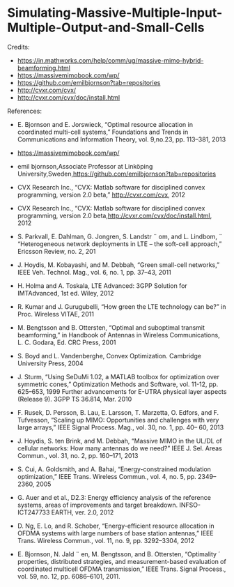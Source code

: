 # Simulating-Massive-Multiple-Input-Multiple-Output-and-Small-Cells











Credits:
- https://in.mathworks.com/help/comm/ug/massive-mimo-hybrid-beamforming.html
- https://massivemimobook.com/wp/
- https://github.com/emilbjornson?tab=repositories
- http://cvxr.com/cvx/
- http://cvxr.com/cvx/doc/install.html

References:

- E. Bjornson and E. Jorswieck, “Optimal resource allocation in coordinated multi-cell systems,” Foundations and Trends in Communications and Information Theory, vol. 9,no.23, pp. 113–381, 2013

- https://massivemimobook.com/wp/

- emil bjornson,Associate Professor at Linköping University,Sweden,https://github.com/emilbjornson?tab=repositories

- CVX Research Inc., “CVX: Matlab software for disciplined convex programming, version 2.0 beta,” http://cvxr.com/cvx, 2012

- CVX Research Inc., “CVX: Matlab software for disciplined convex programming, version 2.0 beta,http://cvxr.com/cvx/doc/install.html, 2012

- S. Parkvall, E. Dahlman, G. Jongren, S. Landstr ¨ om, and L. Lindbom, ¨ “Heterogeneous network deployments in LTE – the soft-cell approach,” Ericsson Review, no. 2, 201

- J. Hoydis, M. Kobayashi, and M. Debbah, “Green small-cell networks,” IEEE Veh. Technol. Mag., vol. 6, no. 1, pp. 37–43, 2011

- H. Holma and A. Toskala, LTE Advanced: 3GPP Solution for IMTAdvanced, 1st ed. Wiley, 2012

- R. Kumar and J. Gurugubelli, “How green the LTE technology can be?” in Proc. Wireless VITAE, 2011

- M. Bengtsson and B. Ottersten, “Optimal and suboptimal transmit beamforming,” in Handbook of Antennas in Wireless Communications, L. C. Godara, Ed. CRC Press, 2001

- S. Boyd and L. Vandenberghe, Convex Optimization. Cambridge University Press, 2004

- J. Sturm, “Using SeDuMi 1.02, a MATLAB toolbox for optimization over symmetric cones,” Optimization Methods and Software, vol. 11-12, pp. 625–653, 1999
 Further advancements for E-UTRA physical layer aspects (Release 9). 3GPP TS 36.814, Mar. 2010
 
- F. Rusek, D. Persson, B. Lau, E. Larsson, T. Marzetta, O. Edfors, and F. Tufvesson, “Scaling up MIMO: Opportunities and challenges with very large arrays,” IEEE Signal Process. Mag., vol. 30, no. 1, pp. 40– 60, 2013

- J. Hoydis, S. ten Brink, and M. Debbah, “Massive MIMO in the UL/DL of cellular networks: How many antennas do we need?” IEEE J. Sel. Areas Commun., vol. 31, no. 2, pp. 160–171, 2013

- S. Cui, A. Goldsmith, and A. Bahai, “Energy-constrained modulation optimization,” IEEE Trans. Wireless Commun., vol. 4, no. 5, pp. 2349– 2360, 2005

- G. Auer and et al., D2.3: Energy efficiency analysis of the reference systems, areas of improvements and target breakdown. INFSO-ICT247733 EARTH, ver. 2.0, 2012

- D. Ng, E. Lo, and R. Schober, “Energy-efficient resource allocation in OFDMA systems with large numbers of base station antennas,” IEEE Trans. Wireless Commun., vol. 11, no. 9, pp. 3292–3304, 2012

- E. Bjornson, N. Jald ¨ en, M. Bengtsson, and B. Ottersten, “Optimality ´ properties, distributed strategies, and measurement-based evaluation of coordinated multicell OFDMA transmission,” IEEE Trans. Signal Process., vol. 59, no. 12, pp. 6086–6101, 2011.




